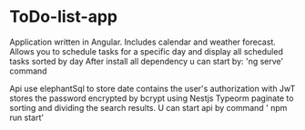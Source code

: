 # ToDo-list-app

Application written in Angular. Includes calendar and weather forecast. Allows you to schedule tasks for a specific day and display all scheduled tasks sorted by day
After install all dependency u can start by: 'ng serve' command 

Api use elephantSql to store date contains the user's authorization with JwT stores the password encrypted by bcrypt using Nestjs Typeorm paginate to sorting and dividing the search results.
U can start api by command ' npm run start'

